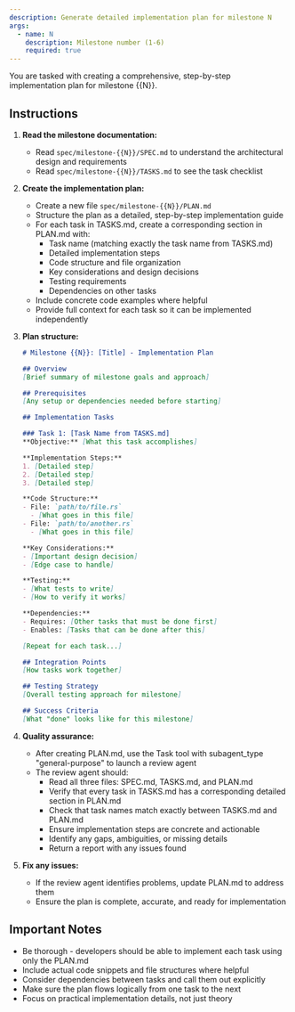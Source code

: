 ```yaml
---
description: Generate detailed implementation plan for milestone N
args:
  - name: N
    description: Milestone number (1-6)
    required: true
---
```


You are tasked with creating a comprehensive, step-by-step implementation plan for milestone {{N}}.

## Instructions

1. **Read the milestone documentation:**
   - Read `spec/milestone-{{N}}/SPEC.md` to understand the architectural design and requirements
   - Read `spec/milestone-{{N}}/TASKS.md` to see the task checklist

2. **Create the implementation plan:**
   - Create a new file `spec/milestone-{{N}}/PLAN.md`
   - Structure the plan as a detailed, step-by-step implementation guide
   - For each task in TASKS.md, create a corresponding section in PLAN.md with:
     - Task name (matching exactly the task name from TASKS.md)
     - Detailed implementation steps
     - Code structure and file organization
     - Key considerations and design decisions
     - Testing requirements
     - Dependencies on other tasks
   - Include concrete code examples where helpful
   - Provide full context for each task so it can be implemented independently

3. **Plan structure:**
   ```markdown
   # Milestone {{N}}: [Title] - Implementation Plan

   ## Overview
   [Brief summary of milestone goals and approach]

   ## Prerequisites
   [Any setup or dependencies needed before starting]

   ## Implementation Tasks

   ### Task 1: [Task Name from TASKS.md]
   **Objective:** [What this task accomplishes]

   **Implementation Steps:**
   1. [Detailed step]
   2. [Detailed step]
   3. [Detailed step]

   **Code Structure:**
   - File: `path/to/file.rs`
     - [What goes in this file]
   - File: `path/to/another.rs`
     - [What goes in this file]

   **Key Considerations:**
   - [Important design decision]
   - [Edge case to handle]

   **Testing:**
   - [What tests to write]
   - [How to verify it works]

   **Dependencies:**
   - Requires: [Other tasks that must be done first]
   - Enables: [Tasks that can be done after this]

   [Repeat for each task...]

   ## Integration Points
   [How tasks work together]

   ## Testing Strategy
   [Overall testing approach for milestone]

   ## Success Criteria
   [What "done" looks like for this milestone]
   ```

4. **Quality assurance:**
   - After creating PLAN.md, use the Task tool with subagent_type "general-purpose" to launch a review agent
   - The review agent should:
     - Read all three files: SPEC.md, TASKS.md, and PLAN.md
     - Verify that every task in TASKS.md has a corresponding detailed section in PLAN.md
     - Check that task names match exactly between TASKS.md and PLAN.md
     - Ensure implementation steps are concrete and actionable
     - Identify any gaps, ambiguities, or missing details
     - Return a report with any issues found

5. **Fix any issues:**
   - If the review agent identifies problems, update PLAN.md to address them
   - Ensure the plan is complete, accurate, and ready for implementation

## Important Notes

- Be thorough - developers should be able to implement each task using only the PLAN.md
- Include actual code snippets and file structures where helpful
- Consider dependencies between tasks and call them out explicitly
- Make sure the plan flows logically from one task to the next
- Focus on practical implementation details, not just theory
